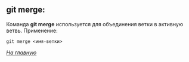 
## git merge:

Команда **git merge** используется для объединения ветки в активную ветвь. Применение:

``` 
git merge <имя-ветки>
```
 
*[На главную](./README.md)*
